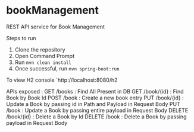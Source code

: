 # bookManagement
REST API service for Book Management

Steps to run
1) Clone the repository
2) Open Command Prompt
3) Run `mvn clean install`
4) Once successful, run `mvn spring-boot:run`

 To view H2 console
 `http://localhost:8080/h2
 
 APIs exposed :
GET /books : Find All Present in DB
GET /book/{id} : Find Book by Book Id
POST /book : Create a new book entry
PUT /book/{id} : Update a Book by passing id in Path and Payload in Request Body
PUT /book : Update a Book by passing entire payload in Request Body
DELETE /book/{id} : Delete a Book by Id
DELETE /book : Delete a Book by passing payload in Request Body
